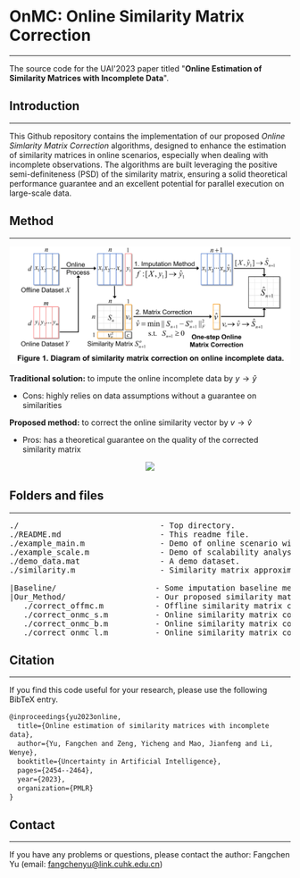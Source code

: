 # **OnMC**: **On**line Similarity **M**atrix **C**orrection

----------

The source code for the UAI'2023 paper titled "**Online Estimation of Similarity Matrices with Incomplete Data**".


## Introduction
----------

This Github repository contains the implementation of our proposed *Online Simlarity Matrix Correction* algorithms, designed to enhance the estimation of similarity matrices in online scenarios, especially when dealing with incomplete observations. The algorithms are built leveraging the positive semi-definiteness (PSD) of the similarity matrix, ensuring a solid theoretical performance guarantee and an excellent potential for parallel execution on large-scale data.


## Method
----------

<p align="center">
    <img src="./Fig/diagram.png" width="600">
</p>

**Traditional solution:** to impute the online incomplete data by $y \rightarrow \hat{y}$

- Cons: highly relies on data assumptions without a guarantee on similarities

**Proposed method:** to correct the online similarity vector by $v \rightarrow \hat{v}$

- Pros: has a theoretical guarantee on the quality of the corrected similarity matrix

<p align="center">
    <img src="./Fig/poster.png" width="600">
</p>

## Folders and files
---------

<pre>
./                              - Top directory.
./README.md                     - This readme file.
./example_main.m                - Demo of online scenario with incomplete data.
./example_scale.m               - Demo of scalability analysis.
./demo_data.mat                 - A demo dataset. 
./similarity.m                  - Similarity matrix approximation on incomplete data. 

|Baseline/                     - Some imputation baseline methods.
|Our_Method/                   - Our proposed similarity matrix correction methods.
   ./correct_offmc.m           - Offline similarity matrix correction method.
   ./correct_onmc_s.m          - Online similarity matrix correction for sequential data.
   ./correct_onmc_b.m          - Online similarity matrix correction for batch data.
   ./correct_onmc_l.m          - Online similarity matrix correction for large-scale data.
</pre>


## Citation
---------

If you find this code useful for your research, please use the following BibTeX entry.

```
@inproceedings{yu2023online,
  title={Online estimation of similarity matrices with incomplete data},
  author={Yu, Fangchen and Zeng, Yicheng and Mao, Jianfeng and Li, Wenye},
  booktitle={Uncertainty in Artificial Intelligence},
  pages={2454--2464},
  year={2023},
  organization={PMLR}
}
```

## Contact
---------
If you have any problems or questions, please contact the author: Fangchen Yu (email: fangchenyu@link.cuhk.edu.cn)
